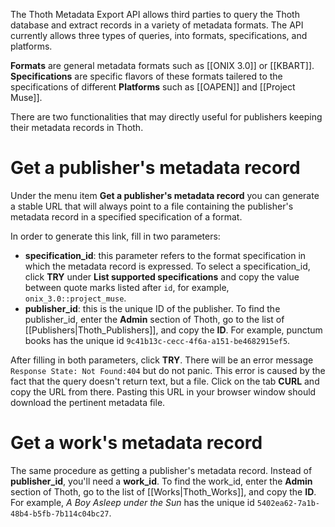 The Thoth Metadata Export API allows third parties to query the Thoth database and extract records in a variety of metadata formats. The API currently allows three types of queries, into formats, specifications, and platforms. 

**Formats** are general metadata formats such as [[ONIX 3.0]] or [[KBART]]. **Specifications** are specific flavors of these formats tailered to the specifications of different **Platforms** such as [[OAPEN]] and [[Project Muse]].

There are two functionalities that may directly useful for publishers keeping their metadata records in Thoth.

# Get a publisher's metadata record

Under the menu item **Get a publisher's metadata record** you can generate a stable URL that will always point to a file containing the publisher's metadata record in a specified specification of a format.

In order to generate this link, fill in two parameters:
* **specification_id**: this parameter refers to the format specification in which the metadata record is expressed. To select a specification_id, click **TRY** under **List supported specifications** and copy the value between quote marks listed after `id`, for example, `onix_3.0::project_muse`.
* **publisher_id**: this is the unique ID of the publisher. To find the publisher_id, enter the **Admin** section of Thoth, go to the list of [[Publishers|Thoth_Publishers]], and copy the **ID**. For example, punctum books has the unique id `9c41b13c-cecc-4f6a-a151-be4682915ef5`.

After filling in both parameters, click **TRY**. There will be an error message `Response State: Not Found:404` but do not panic. This error is caused by the fact that the query doesn't return text, but a file. Click on the tab **CURL** and copy the URL from there. Pasting this URL in your browser window should download the pertinent metadata file.

# Get a work's metadata record

The same procedure as getting a publisher's metadata record. Instead of **publisher_id**, you'll need a **work_id**. To find the work_id, enter the **Admin** section of Thoth, go to the list of [[Works|Thoth_Works]], and copy the **ID**. For example, *A Boy Asleep under the Sun* has the unique id `5402ea62-7a1b-48b4-b5fb-7b114c04bc27`.
